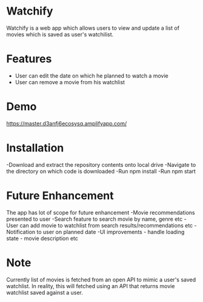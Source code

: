 # Watchify
Watchify is a web app which allows users to view and update a list of movies which is saved as user's watchilist. 

# Features
- User can edit the date on which he planned to watch a movie
- User can remove a movie from his watchlist

# Demo
https://master.d3anfj6ecosysq.amplifyapp.com/

# Installation
-Download and extract the repository contents onto local drive
-Navigate to the directory on which code is downloaded 
-Run npm install
-Run npm start

# Future Enhancement
The app has lot of scope for future enhancement
-Movie recommendations presented to user
-Search feature to search movie by name, genre etc
-User can add movie to watchlist from search results/recommendations etc
-Notification to user on planned date
-UI improvements
        - handle loading state
        - movie description 
        etc

# Note
Currently list of movies is fetched from an open API to mimic a user's saved watchlist. In reality, this will fetched using an API that returns movie watchlist saved against a user.
